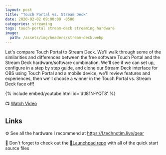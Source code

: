 ```yaml
---
layout: post
title: "Touch Portal vs. Stream Deck"
date: 2020-02-02 09:00:00 -0500
categories: streaming
tags: touch-portal stream-deck streaming hardware
image:
  path: /assets/img/headers/stream-deck.webp
---
```


Let's compare Touch Portal to Stream Deck.  We'll walk through some of the similarities and differences between the free software Touch Portal and the Stream Deck hardware/software combination.  We'll see if we can set up, configure in a step by step guide, and clone our Stream Deck interface for OBS using Touch Portal and a mobile device, we'll review features and experiences, then we'll choose a winner in the Touch Portal vs. Stream Deck face off!

{% include embed/youtube.html id='dtI81N-YQT8' %}

📺 [Watch Video](https://www.youtube.com/watch?v=dtI81N-YQT8)

## Links

⚙️ See all the hardware I recommend at <https://l.technotim.live/gear>

🚀 Don't forget to check out the [🚀Launchpad repo](https://l.technotim.live/quick-start) with all of the quick start source files
